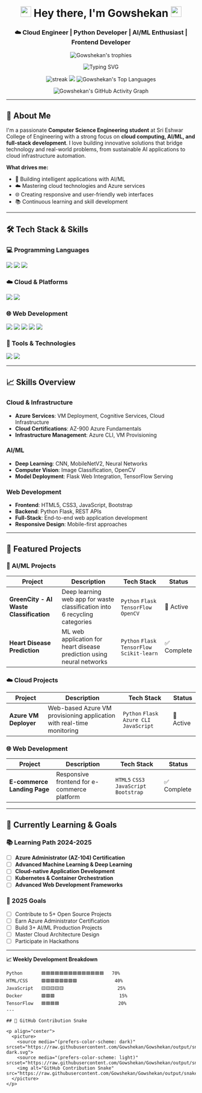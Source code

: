 <h1 align="center">
  <img src="https://media.giphy.com/media/hvRJCLFzcasrR4ia7z/giphy.gif" width="28">
  Hey there, I'm Gowshekan
  <img src="https://media.giphy.com/media/hvRJCLFzcasrR4ia7z/giphy.gif" width="28">
</h1>

<h3 align="center">☁️ Cloud Engineer | Python Developer | AI/ML Enthusiast | Frontend Developer</h3>

<!-- Banner & Trophies -->
<p align="center">
  <img src="https://github-profile-trophy.vercel.app/?username=Gowshekan&theme=nord&column=7&no-frame=true" alt="Gowshekan's trophies" />
</p>

<!-- Typing Animation -->
<p align="center">
  <img src="https://readme-typing-svg.demolab.com?font=Fira+Code&pause=1000&color=00C7FF&center=true&vCenter=true&width=500&lines=Cloud+Engineer;Python+Developer;AI%2FML+Enthusiast;Azure+Certified;Frontend+Developer;Open+Source+Contributor" alt="Typing SVG" />
</p>

<!-- Stats Grid -->
<div align="center">
  <img src="https://github-readme-streak-stats.herokuapp.com?user=Gowshekan&theme=tokyonight&hide_border=true" alt="streak" />
  <img src="https://github-readme-stats.vercel.app/api?username=Gowshekan&show_icons=true&theme=tokyonight&hide_border=true" />
  <img src="https://github-readme-stats.vercel.app/api/top-langs/?username=Gowshekan&theme=tokyonight&hide_border=true&layout=compact" alt="Gowshekan's Top Languages" />
</div>



<!-- Activity Graph -->
<p align="center">
  <img src="https://github-readme-activity-graph.vercel.app/graph?username=Gowshekan&theme=tokyonight&hide_border=true&line=bb9af7&point=7aa2f7&area=true" alt="Gowshekan's GitHub Activity Graph" />
</p>


---

## 🧠 About Me

I'm a passionate **Computer Science Engineering student** at Sri Eshwar College of Engineering with a strong focus on **cloud computing, AI/ML, and full-stack development**. I love building innovative solutions that bridge technology and real-world problems, from sustainable AI applications to cloud infrastructure automation.

**What drives me:**
- 🚀 Building intelligent applications with AI/ML
- ☁️ Mastering cloud technologies and Azure services
- 🌐 Creating responsive and user-friendly web interfaces
- 📚 Continuous learning and skill development

---

## 🛠️ Tech Stack & Skills

### 💻 Programming Languages
<p>
  <img src="https://img.shields.io/badge/Python-3776AB?style=for-the-badge&logo=python&logoColor=white" />
  <img src="https://img.shields.io/badge/C-A8B9CC?style=for-the-badge&logo=c&logoColor=black" />
  <img src="https://img.shields.io/badge/C++-00599C?style=for-the-badge&logo=c%2B%2B&logoColor=white" />
</p>

### ☁️ Cloud & Platforms
<p>
  <img src="https://img.shields.io/badge/Microsoft_Azure-0089D6?style=for-the-badge&logo=microsoft-azure&logoColor=white" />
  <img src="https://img.shields.io/badge/GitHub-181717?style=for-the-badge&logo=github&logoColor=white" />
</p>

### 🌐 Web Development
<p>
  <img src="https://img.shields.io/badge/HTML5-E34F26?style=for-the-badge&logo=html5&logoColor=white" />
  <img src="https://img.shields.io/badge/CSS3-1572B6?style=for-the-badge&logo=css3&logoColor=white" />
  <img src="https://img.shields.io/badge/JavaScript-F7DF1E?style=for-the-badge&logo=javascript&logoColor=black" />
  <img src="https://img.shields.io/badge/Bootstrap-7952B3?style=for-the-badge&logo=bootstrap&logoColor=white" />
  <img src="https://img.shields.io/badge/Flask-000000?style=for-the-badge&logo=flask&logoColor=white" />
</p>

### 🔧 Tools & Technologies
<p>
  <img src="https://img.shields.io/badge/Git-F05032?style=for-the-badge&logo=git&logoColor=white" />
  <img src="https://img.shields.io/badge/Canva-00C4CC?style=for-the-badge&logo=canva&logoColor=white" />
</p>

---

## 📈 Skills Overview

### Cloud & Infrastructure
- **Azure Services**: VM Deployment, Cognitive Services, Cloud Infrastructure
- **Cloud Certifications**: AZ-900 Azure Fundamentals
- **Infrastructure Management**: Azure CLI, VM Provisioning

### AI/ML
- **Deep Learning**: CNN, MobileNetV2, Neural Networks
- **Computer Vision**: Image Classification, OpenCV
- **Model Deployment**: Flask Web Integration, TensorFlow Serving

### Web Development
- **Frontend**: HTML5, CSS3, JavaScript, Bootstrap
- **Backend**: Python Flask, REST APIs
- **Full-Stack**: End-to-end web application development
- **Responsive Design**: Mobile-first approaches

---

## 🚀 Featured Projects

### 🤖 AI/ML Projects
| Project | Description | Tech Stack | Status |
|---------|-------------|------------|--------|
| **GreenCity - AI Waste Classification** | Deep learning web app for waste classification into 6 recycling categories | `Python` `Flask` `TensorFlow` `OpenCV` | 🚀 Active |
| **Heart Disease Prediction** | ML web application for heart disease prediction using neural networks | `Python` `Flask` `TensorFlow` `Scikit-learn` | ✅ Complete |

### ☁️ Cloud Projects
| Project | Description | Tech Stack | Status |
|---------|-------------|------------|--------|
| **Azure VM Deployer** | Web-based Azure VM provisioning application with real-time monitoring | `Python` `Flask` `Azure CLI` `JavaScript` | 🚀 Active |

### 🌐 Web Development
| Project | Description | Tech Stack | Status |
|---------|-------------|------------|--------|
| **E-commerce Landing Page** | Responsive frontend for e-commerce platform | `HTML5` `CSS3` `JavaScript` `Bootstrap` | ✅ Complete |

---

## 🌱 Currently Learning & Goals

### 📚 Learning Path 2024-2025
- [ ] **Azure Administrator (AZ-104) Certification**
- [ ] **Advanced Machine Learning & Deep Learning**
- [ ] **Cloud-native Application Development**
- [ ] **Kubernetes & Container Orchestration**
- [ ] **Advanced Web Development Frameworks**

### 🎯 2025 Goals
- [ ] Contribute to 5+ Open Source Projects
- [ ] Earn Azure Administrator Certification
- [ ] Build 3+ AI/ML Production Projects
- [ ] Master Cloud Architecture Design
- [ ] Participate in Hackathons

---

**📈 Weekly Development Breakdown**
```text
Python       🟦🟦🟦🟦🟦🟦🟦🟦🟦🟦🟦🟦🟦🟦   70%
HTML/CSS     🟩🟩🟩🟩🟩🟩🟩🟩              40%
JavaScript   🟨🟨🟨🟨🟨                    25%
Docker       🟪🟪🟪                        15%
TensorFlow   🟦🟦🟦🟦                      20%
---

## 🐍 GitHub Contribution Snake

<p align="center">
  <picture>
    <source media="(prefers-color-scheme: dark)" srcset="https://raw.githubusercontent.com/Gowshekan/Gowshekan/output/snake-dark.svg">
    <source media="(prefers-color-scheme: light)" srcset="https://raw.githubusercontent.com/Gowshekan/Gowshekan/output/snake.svg">
    <img alt="GitHub Contribution Snake" src="https://raw.githubusercontent.com/Gowshekan/Gowshekan/output/snake.svg">
  </picture>
</p>
